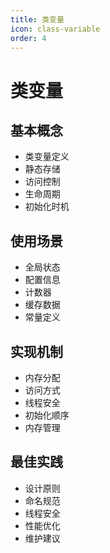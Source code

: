 ```yaml
---
title: 类变量
icon: class-variable
order: 4
---
```


# 类变量

## 基本概念
- 类变量定义
- 静态存储
- 访问控制
- 生命周期
- 初始化时机

## 使用场景
- 全局状态
- 配置信息
- 计数器
- 缓存数据
- 常量定义

## 实现机制
- 内存分配
- 访问方式
- 线程安全
- 初始化顺序
- 内存管理

## 最佳实践
- 设计原则
- 命名规范
- 线程安全
- 性能优化
- 维护建议
